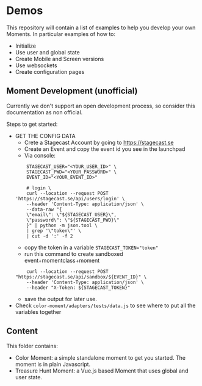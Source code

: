 # Demos

This repository will contain a list of examples to help you develop your own Moments. In particular examples of how to: 
- Initialize 
- Use user and global state
- Create Mobile and Screen versions
- Use websockets
- Create configuration pages

## Moment Development (unofficial)

Currently we don't support an open development process, so consider this documentation as non official.

Steps to get started: 
- GET THE CONFIG DATA
    - Crete a Stagecast Account by going to https://stagecast.se
    - Create an Event and copy the event id you see in the launchpad
    - Via console: 
    ```
        STAGECAST_USER="<YOUR_USER_ID>" \
        STAGECAST_PWD="<YOUR_PASSWORD>" \
        EVENT_ID="<YOUR_EVENT_ID>"

        # login \
        curl --location --request POST 'https://stagecast.se/api/users/login' \
        --header 'Content-Type: application/json' \
        --data-raw "{
        \"email\": \"${STAGECAST_USER}\",
        \"password\": \"${STAGECAST_PWD}\"
        }" | python -m json.tool \
        | grep '\"token\"' \
        | cut -d ':' -f 2 
    ```
    - copy the token in a variable 
        `STAGECAST_TOKEN="token"`
    - run this command to create sandboxed event+momentclass+moment
    ```
        curl --location --request POST "https://stagecast.se/api/sandbox/${EVENT_ID}" \
        --header 'Content-Type: application/json' \
        --header "X-Token: ${STAGECAST_TOKEN}"
    ```
    - save the output for later use.
- Check `color-moment/adapters/tests/data.js` to see where to put all the variables together


## Content 

This folder contains:
- Color Moment: a simple standalone moment to get you started. The moment is in plain Javascript.
- Treasure Hunt Moment: a Vue.js based Moment that uses global and user state.


